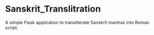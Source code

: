 # Sanskrit_Translitration

A simple Flask application to transliterate Sanskrit mantras into Roman script.

